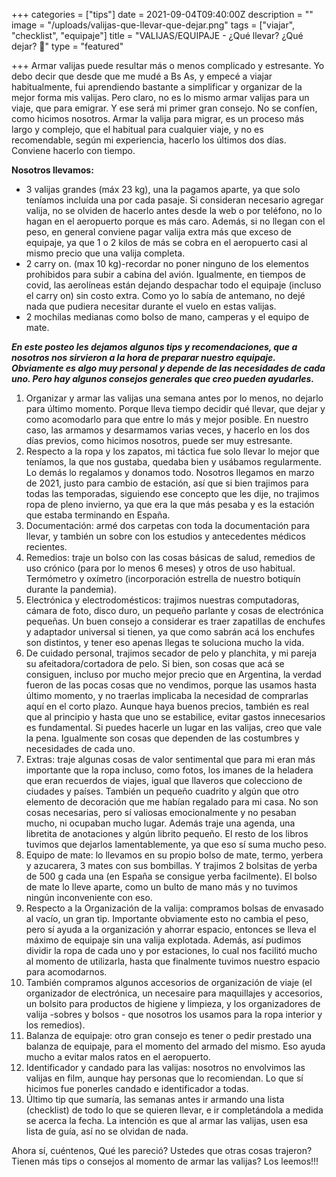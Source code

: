 +++
categories = ["tips"]
date = 2021-09-04T09:40:00Z
description = ""
image = "/uploads/valijas-que-llevar-que-dejar.png"
tags = ["viajar", "checklist", "equipaje"]
title = "VALIJAS/EQUIPAJE - ¿Qué llevar? ¿Qué dejar? 🧳"
type = "featured"

+++
Armar valijas puede resultar más o menos complicado y estresante. Yo debo decir que desde que me mudé a Bs As, y empecé a viajar habitualmente, fui aprendiendo bastante a simplificar y organizar de la mejor forma mis valijas. Pero claro, no es lo mismo armar valijas para un viaje, que para emigrar. Y ese será mi primer gran consejo. No se confíen, como hicimos nosotros. Armar la valija para migrar, es un proceso más largo y complejo, que el habitual para cualquier viaje, y no es recomendable, según mi experiencia, hacerlo los últimos dos días. Conviene hacerlo con tiempo.

**Nosotros llevamos:**

* 3 valijas grandes (máx 23 kg), una la pagamos aparte, ya que solo teníamos incluída una por cada pasaje. Si consideran necesario agregar valija, no se olviden de hacerlo antes desde la web o por teléfono, no lo hagan en el aeropuerto porque es más caro. Además, si no llegan con el peso, en general conviene pagar valija extra más que exceso de equipaje, ya que 1 o 2 kilos de más se cobra en el aeropuerto casi al mismo precio que una valija completa.
* 2 carry on. (max 10 kg)-recordar no poner ninguno de los elementos prohibidos para subir a cabina del avión. Igualmente, en tiempos de covid, las aerolíneas están dejando despachar todo el equipaje (incluso el carry on) sin costo extra. Como yo lo sabía de antemano, no dejé nada que pudiera necesitar durante el vuelo en estas valijas.
* 2 mochilas medianas como bolso de mano, camperas y el equipo de mate.

**_En este posteo les dejamos algunos tips y recomendaciones, que a nosotros nos sirvieron a la hora de preparar nuestro equipaje. Obviamente es algo muy personal y depende de las necesidades de cada uno. Pero hay algunos consejos generales que creo pueden ayudarles._**

 1. Organizar y armar las valijas una semana antes por lo menos, no dejarlo para último momento. Porque lleva tiempo decidir qué llevar, que dejar y como acomodarlo para que entre lo más y mejor posible. En nuestro caso, las armamos y desarmamos varias veces, y hacerlo en los dos días previos, como hicimos nosotros, puede ser muy estresante.
 2. Respecto a la ropa y los zapatos, mi táctica fue solo llevar lo mejor que teníamos, la que nos gustaba, quedaba bien y usábamos regularmente. Lo demás lo regalamos y donamos todo. Nosotros llegamos en marzo de 2021, justo para cambio de estación, así que si bien trajimos para todas las temporadas, siguiendo ese concepto que les dije, no trajimos ropa de pleno invierno, ya que era la que más pesaba y es la estación que estaba terminando en España.
 3. Documentación: armé dos carpetas con toda la documentación para llevar, y también un sobre con los estudios y antecedentes médicos recientes.
 4. Remedios: traje un bolso con las cosas básicas de salud, remedios de uso crónico (para por lo menos 6 meses) y otros de uso habitual. Termómetro y oxímetro (incorporación estrella de nuestro botiquín durante la pandemia).
 5. Electrónica y electrodomésticos: trajimos nuestras computadoras, cámara de foto, disco duro, un pequeño parlante y cosas de electrónica pequeñas. Un buen consejo a considerar es traer zapatillas de enchufes y adaptador universal si tienen, ya que como sabrán acá los enchufes son distintos, y tener eso apenas llegas te soluciona mucho la vida.
 6. De cuidado personal, trajimos secador de pelo y planchita, y mi pareja su afeitadora/cortadora de pelo. Si bien, son cosas que acá se consiguen, incluso por mucho mejor precio que en Argentina, la verdad fueron de las pocas cosas que no vendimos, porque las usamos hasta último momento, y no traerlas implicaba la necesidad de comprarlas aquí en el corto plazo. Aunque haya buenos precios, también es real que al principio y hasta que uno se estabilice, evitar gastos innecesarios es fundamental. Si puedes hacerle un lugar en las valijas, creo que vale la pena. Igualmente son cosas que dependen de las costumbres y necesidades de cada uno.
 7. Extras: traje algunas cosas de valor sentimental que para mi eran más importante que la ropa incluso, como fotos, los imanes de la heladera que eran recuerdos de viajes, igual que llaveros que colecciono de ciudades y países. También un pequeño cuadrito y algún que otro elemento de decoración que me habían regalado para mi casa. No son cosas necesarias, pero sí valiosas emocionalmente y no pesaban mucho, ni ocupaban mucho lugar. Además traje una agenda, una libretita de anotaciones y algún librito pequeño. El resto de los libros tuvimos que dejarlos lamentablemente, ya que eso sí suma mucho peso.
 8. Equipo de mate: lo llevamos en su propio bolso de mate, termo, yerbera y azucarera, 3 mates con sus bombillas. Y trajimos 2 bolsitas de yerba de 500 g cada una (en España se consigue yerba facilmente). El bolso de mate lo lleve aparte, como un bulto de mano más y no tuvimos ningún inconveniente con eso.
 9. Respecto a la Organización de la valija: compramos bolsas de envasado al vacío, un gran tip. Importante obviamente esto no cambia el peso, pero sí ayuda a la organización y ahorrar espacio, entonces se lleva el máximo de equipaje sin una valija explotada. Además, así pudimos dividir la ropa de cada uno y por estaciones, lo cual nos facilitó mucho al momento de utilizarla, hasta que finalmente tuvimos nuestro espacio para acomodarnos.
10. También compramos algunos accesorios de organización de viaje (el organizador de electrónica, un necesaire para maquillajes y accesorios, un bolsito para productos de higiene y limpieza, y los organizadores de valija -sobres y bolsos - que nosotros los usamos para la ropa interior y los remedios).
11. Balanza de equipaje: otro gran consejo es tener o pedir prestado una balanza de equipaje, para el momento del armado del mismo. Eso ayuda mucho a evitar malos ratos en el aeropuerto.
12. Identificador y candado para las valijas: nosotros no envolvimos las valijas en film, aunque hay personas que lo recomiendan. Lo que sí hicimos fue ponerles candado e identificador a todas.
13. Último tip que sumaría, las semanas antes ir armando una lista (checklist) de todo lo que se quieren llevar, e ir completándola a medida se acerca la fecha. La intención es que al armar las valijas, usen esa lista de guía, así no se olvidan de nada.

Ahora sí, cuéntenos, Qué les pareció? Ustedes que otras cosas trajeron? Tienen más tips o consejos al momento de armar las valijas? Los leemos!!!